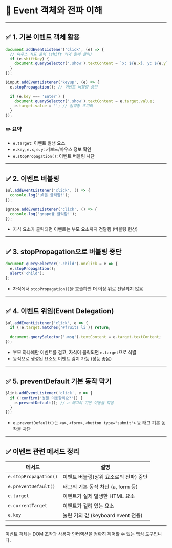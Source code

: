 # 📌 Event 객체와 전파 이해


---

## ✅ 1. 기본 이벤트 객체 활용

```js
document.addEventListener('click', (e) => {
  // 마우스 좌표 출력 (shift 키와 함께 클릭)
  if (e.shiftKey) {
    document.querySelector('.show').textContent = `x: ${e.x}, y: ${e.y}`;
  }
});

$input.addEventListener('keyup', (e) => {
  e.stopPropagation(); // 이벤트 버블링 중단

  if (e.key === 'Enter') {
    document.querySelector('.show').textContent = e.target.value;
    e.target.value = ''; // 입력창 초기화
  }
});
```

### ✏️ 요약
- `e.target`: 이벤트 발생 요소
- `e.key`, `e.x`, `e.y`: 키보드/마우스 정보 확인
- `e.stopPropagation()`: 이벤트 버블링 차단

---

## ✅ 2. 이벤트 버블링

```js
$ul.addEventListener('click', () => {
  console.log('ul을 클릭함!');
});

$grape.addEventListener('click', () => {
  console.log('grape를 클릭함!');
});
```

- 자식 요소가 클릭되면 이벤트는 부모 요소까지 전달됨 (버블링 현상)

---

## ✅ 3. stopPropagation으로 버블링 중단

```js
document.querySelector('.child').onclick = e => {
  e.stopPropagation();
  alert('child');
};
```

- 자식에서 `stopPropagation()`을 호출하면 더 이상 위로 전달되지 않음

---

## ✅ 4. 이벤트 위임(Event Delegation)

```js
$ul.addEventListener('click', e => {
  if (!e.target.matches('#fruits li')) return;

  document.querySelector('.msg').textContent = e.target.textContent;
});
```

- 부모 하나에만 이벤트를 걸고, 자식이 클릭되면 `e.target`으로 식별
- 동적으로 생성된 요소도 이벤트 감지 가능 (성능 좋음)

---

## ✅ 5. preventDefault 기본 동작 막기

```js
$link.addEventListener('click', e => {
  if (!confirm('정말 이동할까요?')) {
    e.preventDefault(); // a 태그의 기본 이동을 막음
  }
});
```

- `e.preventDefault()`는 `<a>`, `<form>`, `<button type="submit">` 등 태그 기본 동작을 차단

---

## ✅ 이벤트 관련 메서드 정리

| 메서드              | 설명                                               |
|-------------------|--------------------------------------------------|
| `e.stopPropagation()` | 이벤트 버블링(상위 요소로의 전파) 중단                      |
| `e.preventDefault()`  | 태그의 기본 동작 차단 (a, form 등)                        |
| `e.target`           | 이벤트가 실제 발생한 HTML 요소                        |
| `e.currentTarget`    | 이벤트가 걸려 있는 요소                             |
| `e.key`              | 눌린 키의 값 (keyboard event 전용)                    |

---

이벤트 객체는 DOM 조작과 사용자 인터랙션을 정확히 제어할 수 있는 핵심 도구입니다.
